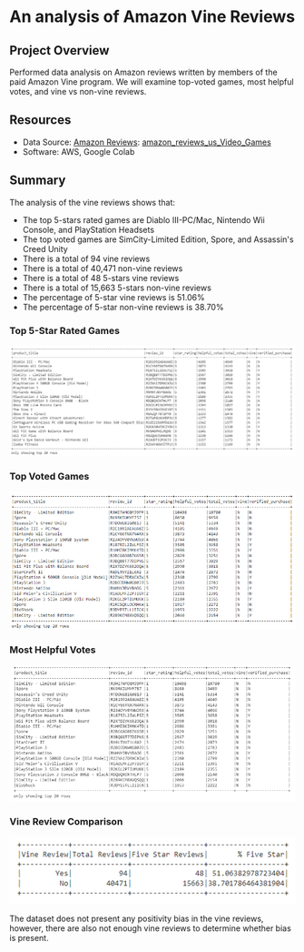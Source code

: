# An analysis of Amazon Vine Reviews

## Project Overview
Performed data analysis on Amazon reviews written by members of the paid Amazon Vine program.  We will examine top-voted games, most helpful votes, and vine vs non-vine reviews.

## Resources
- Data Source: [Amazon Reviews](https://s3.amazonaws.com/amazon-reviews-pds/tsv/index.txt): [amazon_reviews_us_Video_Games](https://s3.amazonaws.com/amazon-reviews-pds/tsv/amazon_reviews_us_Video_Games_v1_00.tsv.gz)
- Software: AWS, Google Colab

## Summary

The analysis of the vine reviews shows that:
- The top 5-stars rated games are Diablo III-PC/Mac, Nintendo Wii Console, and PlayStation Headsets
- The top voted games are SimCity-Limited Edition, Spore, and Assassin's Creed Unity
- There is a total of 94 vine reviews
- There is a total of 40,471 non-vine reviews
- There is a total of 48 5-stars vine reviews
- There is a total of 15,663 5-stars non-vine reviews
- The percentage of 5-star vine reviews is 51.06%
- The percentage of 5-star non-vine reviews is 38.70%                                                                                                                                                                                                                                     

### Top 5-Star Rated Games
![top5StarsReviews](https://github.com/frlinh/amazon-vine-analysis/blob/18d408839bda5c72225ea67b7d9aa311d4ee641d/Resources/Top205starsReview.png)

### Top Voted Games
![topVotes](https://github.com/frlinh/amazon-vine-analysis/blob/9ee450ead5b44b95399fe0f430cff30f904df97e/Resources/TopVotes.png)

### Most Helpful Votes
![topHelpful](https://github.com/frlinh/amazon-vine-analysis/blob/18d408839bda5c72225ea67b7d9aa311d4ee641d/Resources/TopHelpfulReviews.png)

### Vine Review Comparison
![vineReview%](https://github.com/frlinh/amazon-vine-analysis/blob/18d408839bda5c72225ea67b7d9aa311d4ee641d/Resources/vineReviewPercentage.png)

The dataset does not present any positivity bias in the vine reviews, however, there are also not enough vine reviews to determine whether bias is present.
